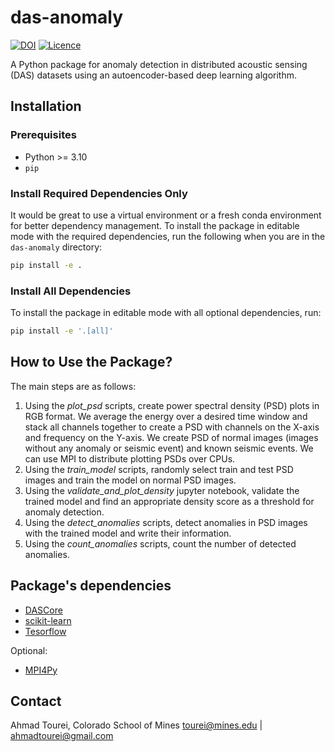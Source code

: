 # das-anomaly
[![DOI](https://zenodo.org/badge/823391484.svg)](https://zenodo.org/doi/10.5281/zenodo.12747212)
[![Licence](https://www.gnu.org/graphics/lgplv3-88x31.png)](https://www.gnu.org/licenses/lgpl.html)

A Python package for anomaly detection in distributed acoustic sensing (DAS) datasets using an autoencoder-based deep learning algorithm.

## Installation
### Prerequisites
- Python >= 3.10
- `pip`
### Install Required Dependencies Only
It would be great to use a virtual environment or a fresh conda environment for better dependency management.
To install the package in editable mode with the required dependencies, run the following when you are in the `das-anomaly` directory:

```bash
pip install -e .
```
### Install All Dependencies 

To install the package in editable mode with all optional dependencies, run:

```bash
pip install -e '.[all]'
```

## How to Use the Package?
The main steps are as follows:
1. Using the _plot_psd_ scripts, create power spectral density (PSD) plots in RGB format. We average the energy over a desired time window and stack all channels together to create a PSD with channels on the X-axis and frequency on the Y-axis. We create PSD of normal images (images without any anomaly or seismic event) and known seismic events. We can use MPI to distribute plotting PSDs over CPUs. 
2. Using the _train_model_ scripts, randomly select train and test PSD images and train the model on normal PSD images. 
3. Using the _validate_and_plot_density_ jupyter notebook, validate the trained model and find an appropriate density score as a threshold for anomaly detection.
4. Using the _detect_anomalies_ scripts, detect anomalies in PSD images with the trained model and write their information.
5. Using the _count_anomalies_ scripts, count the number of detected anomalies.

## Package's dependencies
- [DASCore](https://dascore.org/)
- [scikit-learn](https://scikit-learn.org/stable/)
- [Tesorflow](https://www.tensorflow.org/install)

Optional:
- [MPI4Py](https://mpi4py.readthedocs.io/en/stable/install.html)

## Contact
Ahmad Tourei, Colorado School of Mines
tourei@mines.edu | ahmadtourei@gmail.com
